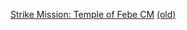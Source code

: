 [Strike Mission: Temple of Febe CM](https://github.com/CSMRu/gws2/blob/main/Strike%20Mission/Temple%20of%20Febe%20CM.md) [(old)](https://github.com/CSMRu/gws2/blob/main/Strike%20Mission/(old)%20Temple%20of%20Febe%20CM.md)
